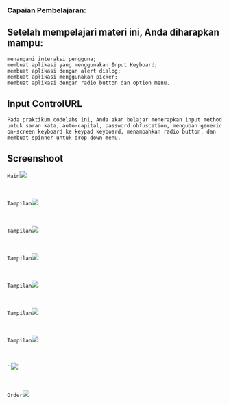 ### Capaian Pembelajaran:

## Setelah mempelajari materi ini, Anda diharapkan mampu:

    menangani interaksi pengguna;
    membuat aplikasi yang menggunakan Input Keyboard;
    membuat aplikasi dengan alert dialog;
    membuat aplikasi menggunakan picker;
    membuat aplikasi dengan radio button dan option menu.

## Input ControlURL

    Pada praktikum codelabs ini, Anda akan belajar menerapkan input method untuk saran kata, auto-capital, password obfuscation, mengubah generic on-screen keyboard ke keypad keyboard, menambahkan radio button, dan membuat spinner untuk drop-down menu.

## Screenshoot

`Main`![](img/c_main.png)

<br>

`Tampilan`![](img/img_1.jpg)

<br>

`Tampilan`![](img/img_2.jpg)

<br>

`Tampilan`![](img/img_3.jpg)

<br>

`Tampilan`![](img/img_4.jpg)

<br>

`Tampilan`![](img/img_5.jpg)

<br>

`Tampilan`![](img/img_6.jpg)

<br>

``![](img/main.png)

<br>

`Order`![](img/order.png)

<br>